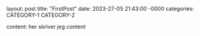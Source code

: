 layout: post
title: "FirstPost"
date: 2023-27-05 21:43:00 -0000
categories: CATEGORY-1 CATEGORY-2

content: her skriver jeg content